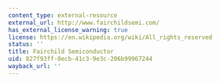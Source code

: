 ```yaml
---
content_type: external-resource
external_url: http://www.fairchildsemi.com/
has_external_license_warning: true
license: https://en.wikipedia.org/wiki/All_rights_reserved
status: ''
title: Fairchild Semiconductor
uid: 827f93ff-0ecb-41c3-9e3c-206b99967244
wayback_url: ''
---
```

